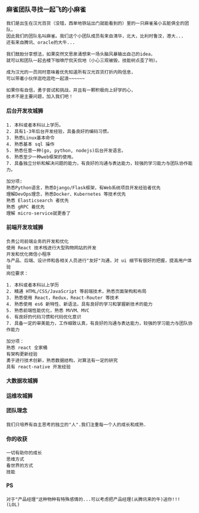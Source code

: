 ### 麻雀团队寻找一起飞的小麻雀 ###

    我们是出生在汉光百货（没错，西单地铁站出门就能看到的）里的一只麻雀虽小五脏俱全的团队，
    因此我们的团队名叫麻雀。我们这个小团队成员有来自清华，北大，比利时鲁汶，港大...
    还有来自腾讯、oracle的大牛...

    我们鼓励分享想法，如果突然文思泉涌想来一场头脑风暴输出自己的idea，
    就可以和团队一起去楼下咖啡厅侃天侃地（小心三观被毁，技能树点歪了哟）。

    成为汉光的一员同时意味着优先知道所有汉光百货打折内购信息，
    可以带着小伙伴逛吃逛吃一起浪~~~~~~

    如果你有自信，勇于尝试和挑战，并且有一颗积极向上好学的心，
    技术不是主要问题，加入我们吧！

#### 后台开发攻城狮 ####

    1. 本科或者本科以上学历。
    2. 具有1-3年后台开发经验，具备良好的编码习惯。
    3. 熟悉Linux基本命令
    4. 熟悉基本 sql 操作
    5. 熟悉任意一种(go, python, nodejs)后台开发语言。
    6. 熟悉至少一种web框架的使用。
    7. 具备独立分析和解决问题的能力，有良好的沟通与表达能力，较强的学习能力与团队协作能力。

    加分项:
    熟悉Python语言，熟悉Django/Flask框架，有Web系统项目开发经验者优先
    理解DevOps理念，熟悉Docker、Kubernetes 等技术优先
    熟悉 Elasticsearch 者优先
    熟悉 gRPC 着优先
    理解 micro-service就更香了

#### 前端开发攻城狮 ####

    负责公司前端业务的开发和优化
    使用 React 技术栈进行大型购物网站的开发
    开发和优化微信小程序
    与产品、后端、设计师和各相关人员进行"友好"沟通，对 ui 细节有很好的把握，提高用户体验
    岗位要求：

    1. 本科或者本科以上学历
    2. 精通 HTML/CSS/JavaScript 等前端技术，熟悉页面架构和布局
    3. 熟悉使用 React，Redux，React-Router 等技术
    4. 熟悉使用 es6 新特性、新语法，具有良好的学习和掌握新技术的能力
    5. 熟悉前端性能优化，熟悉 MVVM、MVC
    6. 有良好的代码习惯和代码优化意识
    7. 具备一定的审美能力，工作细致认真，有良好的沟通与表达能力，较强的学习能力与团队协作能力

    加分项：
    熟悉 react 全家桶
    有架构更新经验
    勇于进行技术创新，熟悉数据结构，对算法有一定的研究
    具有 react-native 开发经验


#### 大数据攻城狮 ####

#### 运维攻城狮 ####

#### 团队理念 ####

    我们只培养有自主思考的独立的"人".我们注重每一个人的成长和成熟.

#### 你的收获 ####

    一切有助你的成长
    思维方式
    看世界的方式
    技能

#### PS ####

    对于"产品经理"这种物种有特殊感情的...可以考虑把产品经理(从腾讯来的牛)送你!!!
    (LOL)

